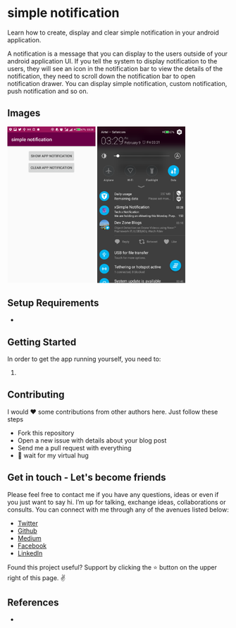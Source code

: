 # simple notification
Learn how to create, display and clear simple notification in your android application.

A notification is a message that you can display to the users outside of your android application UI. If you tell the system to display notification to the users, they will see an icon in the notification bar to view the details of the notification, they need to scroll down the notification bar to open notification drawer. You can display simple notification, custom notification, push notification and so on.

Images
------

<img src="Images/na.png" alt="phone image" width="200px" />

<img src="Images/nb.png" alt="phone image" width="200px" />

Setup Requirements
----------------

- 
Getting Started
----------------

In order to get the app running yourself, you need to:

1.  


Contributing
------------

I would ❤️  some contributions from other authors here. Just follow these steps

 - Fork this repository
 - Open a new issue with details about your blog post 
 - Send me a pull request with everything
 - 🤗  wait for my virtual hug

Get in touch - Let's become friends
-----------------------------------

Please feel free to contact me if you have any questions, ideas or even if you just want to say hi. I’m up for talking, exchange ideas, collaborations or consults. You can connect with me through any of the avenues listed below:

- [Twitter](https://twitter.com/Ngesa254)
- [Github](https://github.com/ngesa254)
- [Medium](https://medium.com/@ngesa254)
- [Facebook](https://web.facebook.com/marvinngesa)
- [LinkedIn](https://www.linkedin.com/in/engngesamarvin) 

Found this project useful? Support by clicking the ⭐️ button on the upper right of this page. ✌️

References
----------

-
